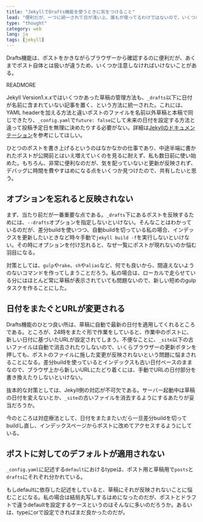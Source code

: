 ```yaml
---
title: "JekyllでDrafts機能を使うときに気をつけること"
lead: "便利だが、一つに統一されて日が浅い上、誰もが使ってるわけではないので、いくつか落とし穴がある。"
type: "thought"
category: web
lang: ja
tags: [jekyll]
---
```


Drafts機能は、ポストをかきながらブラウザーから確認するのに便利だが、あくまでポスト自体とは扱いが違うため、いくつか注意しなければいけないことがある。

READMORE

Jekyll Version1.x.xではいくつかあった草稿の管理方法も、`_drafts`以下に日付が名前に含まれていない記事を置く、という方法に統一された。これには、YAML headerを加える方法と違いポストのファイルを名前以外草稿と本稿で同じできたり、`_config.yaml`で`future: false`にして未来の日付を設定する方法と違って投稿予定日を無理に決めたりする必要がない。詳細は[Jekyllのドキュメンテーション](http://jekyllrb.com/docs/drafts/)を参考にしてほしい。

ひとつのポストを書き上げるというのはなかなかの仕事であり、中途半端に書かれたポストが公開前とはいえ増えていくのを見るに耐えず、私も数日前に使い始めた。もちろん、非常に便利なのだが、気を配っていないと更新が反映されず、デバッグに時間を費やすはめになる点をいくつか見つけたので、共有したいと思う。

## オプションを忘れると反映されない
まず、当たり前だが一番重要な点である。`_drafts`下にあるポストを反映するためには、`--drafts`オプションを指定しないといけない。そんなことはわかっているのだが、差分buildを使いつつ、自動buildを切っている私の場合、インデックスを更新したいときなど時々手動で`jekyll build -f`を実行しないといけない。その時にオプションを付け忘れると、なぜ一覧にポストが現れないのか悩む羽目になる。

対策としては、`gulp`や`rake`、`sh`や`alias`など、何でも良いから、間違えないようのないコマンドを作ってしまうことだろう。私の場合は、ローカルで走らせている分にはほとんど常に草稿が表示されていても問題ないので、新しい短めのgulpタスクを作ることにした。

## 日付をまたぐとURLが変更される
Drafts機能のひとつ良い所は、草稿に自動で最新の日付を適用してくれるところである。ところが、24時をまたぐ形で作業をしていると、作業中のポストに、新しい日付に基づいたURLが設定されてしまう。不便なことに、`_site`以下の古いファイルは自動で消去されたりしないので、いくらブラウザーの更新ボタンを押しても、ポストのファイルに施した変更が反映されないという問題に悩まされることになる。差分buildを使っているとインデックスも古い日付ベースのままなので、ブラウザ上から新しいURLにたどり着くには、手動でURLの日付部分を書き換えたりしないといけない。

抜本的な対策としては、Jekyll側の対応が不可欠である。サーバー起動中は草稿の日付を変えないとか、`_site`の古いファイルを消去するようにするあたりが妥当だろうか。

今のところは対症療法として、日付をまたまたいだら一旦差分buildを切ってbuildし直し、インデックスページからポストに改めてアクセスするようにしている。

## ポストに対してのデフォルトが適用されない
`_config.yaml`に記述する`default`におけるtypeは、ポスト用と草稿用で`posts`と`drafts`にそれぞれ分かれている。

もしdefaultに依存した記述をしていると、草稿にそれが反映されないことに悩むことになる。私の場合は結局丸写しするはめになったのだが、ポストとドラフトで違うdefaultを設定するケースというのはそんなに多いのだろうか。あるいは、typeにorで設定できればまだ良かったのだが。


